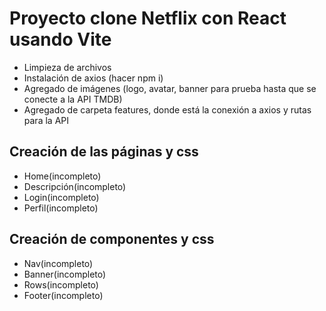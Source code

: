 # Proyecto clone Netflix con React usando Vite

- Limpieza de archivos
- Instalación de axios (hacer npm i)
- Agregado de imágenes (logo, avatar, banner para prueba hasta que se conecte a la API TMDB)
- Agregado de carpeta features, donde está la conexión a axios y rutas para la API

## Creación de las páginas y css

- Home(incompleto)
- Descripción(incompleto)
- Login(incompleto)
- Perfil(incompleto)

## Creación de componentes y css

- Nav(incompleto)
- Banner(incompleto)
- Rows(incompleto)
- Footer(incompleto)

